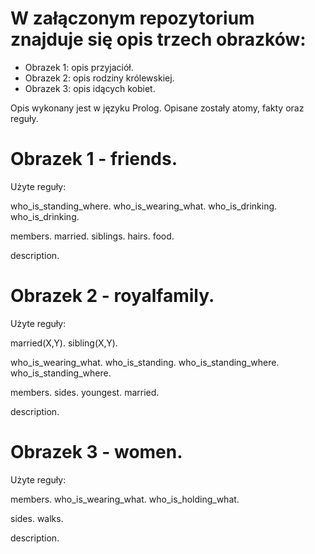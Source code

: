 # W załączonym repozytorium znajduje się opis trzech obrazków:
- Obrazek 1: opis przyjaciół.
- Obrazek 2: opis rodziny królewskiej.
- Obrazek 3: opis idących kobiet.

Opis wykonany jest w języku Prolog. Opisane zostały atomy, fakty oraz reguły.

# Obrazek 1 - friends.

Użyte reguły:

who_is_standing_where.
who_is_wearing_what.
who_is_drinking.
who_is_drinking.

members.
married.
siblings.
hairs.
food.

description.


# Obrazek 2 - royalfamily.

Użyte reguły:

married(X,Y).
sibling(X,Y).

who_is_wearing_what.
who_is_standing.
who_is_standing_where.
who_is_standing_where.

members.
sides.
youngest.
married.

description.


# Obrazek 3 - women.

Użyte reguły:

members.
who_is_wearing_what.
who_is_holding_what.

sides.
walks.
    
description.
